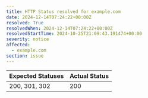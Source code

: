 ```yaml
---
title: HTTP Status resolved for example.com
date: 2024-12-14T07:24:22+00:00Z
resolved: True
resolvedWhen: 2024-12-14T07:24:22+00:00Z
resolvedStartTime: 2024-10-25T21:09:43.191474+00:00
severity: notice
affected:
  - example.com
section: issue
---
```


| Expected Statuses | Actual Status  |
|-------------------|----------------|
| 200, 301, 302 | 200 |
